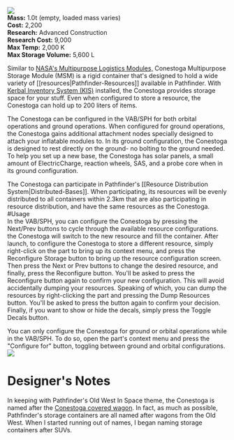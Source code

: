 ![](https://github.com/Angel-125/Pathfinder/wiki/Conestoga.jpg)  
**Mass:** 1.0t (empty, loaded mass varies)  
**Cost:** 2,200  
**Research:** Advanced Construction  
**Research Cost:** 9,000  
**Max Temp:** 2,000 K  
**Max Storage Volume:** 5,600 L  

Similar to [NASA's Multipurpose Logistics Modules,](http://www.nasa.gov/mission_pages/station/structure/elements/mplm.html) Conestoga Multipurpose Storage Module (MSM) is a rigid container that's designed to hold a wide variety of [[resources|Pathfinder-Resources]] available in Pathfinder. With [Kerbal Inventory System (KIS)](http://forum.kerbalspaceprogram.com/threads/113111-1-0-4-Kerbal-Inventory-System-%28KIS%29-1-2-2) installed, the Conestoga provides storage space for your stuff. Even when configured to store a resource, the Conestoga can hold up to 200 liters of items.

The Conestoga can be configured in the VAB/SPH for both orbital operations and ground operations. When configured for ground operations, the Conestoga gains additional attachment nodes specially designed to attach your inflatable modules to. In its ground configuration, the Conestoga is designed to rest directly on the ground- no bolting to the ground needed. To help you set up a new base, the Conestoga has solar panels, a small amount of ElectricCharge, reaction wheels, SAS, and a probe core when in its ground configuration.
  
The Conestoga can participate in Pathfinder's [[Resource Distribution System|Distributed-Bases]]. When participating, its resources will be evenly distributed to all containers within 2.3km that are also participating in resource distribution, and have the same resources as the Conestoga. 
#Usage  
In the VAB/SPH, you can configure the Conestoga by pressing the Next/Prev buttons to cycle through the available resource configurations. the Conestoga will switch to the new resource and fill the container. After launch, to configure the Conestoga to store a different resource, simply right-click on the part to bring up its context menu, and press the Reconfigure Storage button to bring up the resource configuration screen. Then press the Next or Prev buttons to change the desired resource, and finally, press the Reconfigure button. You'll be asked to press the Reconfigure button again to confirm your new configuration. This will avoid accidentally dumping your resources. Speaking of which, you can dump the resources by right-clicking the part and pressing the Dump Resources button. You'll be asked to press the button again to confirm your decision. Finally, if you want to show or hide the decals, simply press the Toggle Decals button.  
  
You can only configure the Conestoga for ground or orbital operations while in the VAB/SPH. To do so, open the part's context menu and press the "Configure for" button, toggling between ground and orbital configurations.  
![](https://github.com/Angel-125/Pathfinder/wiki/ConestogaUsage.jpg)  
# Designer's Notes  
In keeping with Pathfinder's Old West In Space theme, the Conestoga is named after the [Conestoga covered wagon](https://en.wikipedia.org/wiki/Conestoga_wagon). In fact, as much as possible, Pathfinder's storage containers are all named after wagons from the Old West. When I started running out of names, I began naming storage containers after SUVs.